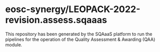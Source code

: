 # eosc-synergy/LEOPACK-2022-revision.assess.sqaaas
This repository has been generated by the SQAaaS platform to run the pipelines
for the operation of the
Quality Assessment & Awarding (QAA)
module.